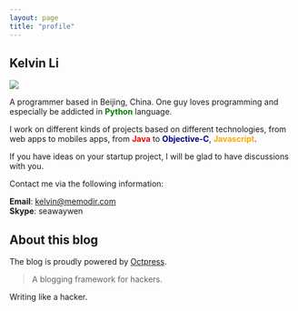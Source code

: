 ```yaml
---
layout: page
title: "profile"
---
```


## Kelvin Li

<img class="right" src="https://8cxkya.bay.livefilestore.com/y1pmywwkPmaXBfXHeJBQ8X76GnCScrSZPaPoLSeaahGUXgBDAHMPO_tDiFlD6BddJHP_OGbW2MJFCfaFXHBB1AxiaoSyB56hzjS/author.jpg">

A programmer based in Beijing, China. One guy loves programming and especially be addicted in <span style="color:green;">**Python**</span> language. 

I work on different kinds of projects based on different technologies, from web apps to mobiles apps, from <span style="color:red;">**Java**</span> to <span style="color:navy;">**Objective-C**</span>, <span style="color:orange;">**Javascript**</span>.

If you have ideas on your startup project, I will be glad to have discussions with you.

Contact me via the following information:  

**Email**: <kelvin@memodir.com>  
**Skype**: seawaywen



## About this blog

The blog is proudly powered by [Octpress](http://octopress.org/). 
>A blogging framework for hackers.

Writing like a hacker.
 